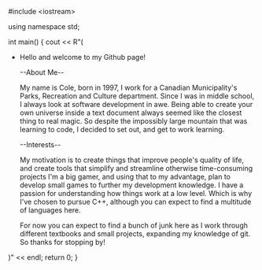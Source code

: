 #include \<iostream\>

using namespace std;

int main() {
	cout << R"(
  
- Hello and welcome to my Github page!

	--About Me--

	My name is Cole, born in 1997, I work for a Canadian Municipality's Parks, Recreation and Culture department.
Since I was in middle school, I always look at software development in awe.
Being able to create your own universe inside a text document always seemed like the closest thing to real magic.
So despite the impossibly large mountain that was learning to code, I decided to set out, and get to work learning.

	--Interests--

	My motivation is to create things that improve people's quality of life, and create tools that simplify and streamline otherwise time-consuming projects
I'm a big gamer, and using that to my advantage, plan to develop small games to further my development knowledge.
I have a passion for understanding how things work at a low level. Which is why I've chosen to pursue C++, although you can expect to find a multitude of languages here.

	
	For now you can expect to find a bunch of junk here as I work through different textbooks and small projects, expanding my knowledge of git.
So thanks for stopping by!


)"
	<< endl;
	return 0;
}
